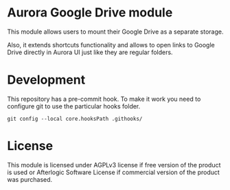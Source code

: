 # Aurora Google Drive module
This module allows users to mount their Google Drive as a separate storage.

Also, it extends shortcuts functionality and allows to open links to Google Drive directly in Aurora UI just like they are regular folders.

# Development
This repository has a pre-commit hook. To make it work you need to configure git to use the particular hooks folder.

`git config --local core.hooksPath .githooks/`

# License
This module is licensed under AGPLv3 license if free version of the product is used or Afterlogic Software License if commercial version of the product was purchased.
